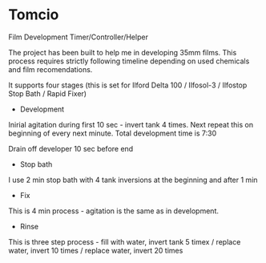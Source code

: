 # Tomcio
Film Development Timer/Controller/Helper

The project has been built to help me in developing 35mm films. This process requires strictly following timeline depending on used chemicals and film recomendations.

It supports four stages (this is set for Ilford Delta 100 / Ilfosol-3 / Ilfostop Stop Bath / Rapid Fixer)

* Development

Inirial agitation during first 10 sec - invert tank 4 times. Next repeat this on beginning of every next minute. Total development time is 7:30

Drain off developer 10 sec before end

* Stop bath

I use 2 min stop bath with 4 tank inversions at the beginning and after 1 min

* Fix

This is 4 min process - agitation is the same as in development.

* Rinse

This is three step process - fill with water, invert tank 5 timex / replace water, invert 10 times / replace water, invert 20 times
